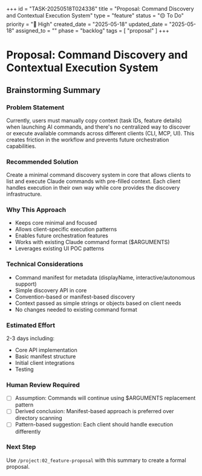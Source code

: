 +++
id = "TASK-20250518T024336"
title = "Proposal: Command Discovery and Contextual Execution System"
type = "feature"
status = "🟡 To Do"
priority = "🔼 High"
created_date = "2025-05-18"
updated_date = "2025-05-18"
assigned_to = ""
phase = "backlog"
tags = [ "proposal" ]
+++

# Proposal: Command Discovery and Contextual Execution System

## Brainstorming Summary

### Problem Statement
Currently, users must manually copy context (task IDs, feature details) when launching AI commands, and there's no centralized way to discover or execute available commands across different clients (CLI, MCP, UI). This creates friction in the workflow and prevents future orchestration capabilities.

### Recommended Solution
Create a minimal command discovery system in core that allows clients to list and execute Claude commands with pre-filled context. Each client handles execution in their own way while core provides the discovery infrastructure.

### Why This Approach
- Keeps core minimal and focused
- Allows client-specific execution patterns
- Enables future orchestration features
- Works with existing Claude command format ($ARGUMENTS)
- Leverages existing UI POC patterns

### Technical Considerations
- Command manifest for metadata (displayName, interactive/autonomous support)
- Simple discovery API in core
- Convention-based or manifest-based discovery
- Context passed as simple strings or objects based on client needs
- No changes needed to existing command format

### Estimated Effort
2-3 days including:
- Core API implementation
- Basic manifest structure
- Initial client integrations
- Testing

### Human Review Required
- [ ] Assumption: Commands will continue using $ARGUMENTS replacement pattern
- [ ] Derived conclusion: Manifest-based approach is preferred over directory scanning
- [ ] Pattern-based suggestion: Each client should handle execution differently

### Next Step
Use `/project:02_feature-proposal` with this summary to create a formal proposal.
